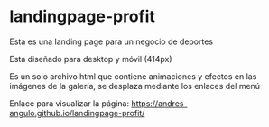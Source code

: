 # landingpage-profit

Esta es una landing page para un negocio de deportes

Esta diseñado para desktop y móvil (414px)

Es un solo archivo html que contiene animaciones y efectos en las imágenes de la galería, se desplaza mediante los enlaces del menú

Enlace para visualizar la página: https://andres-angulo.github.io/landingpage-profit/
